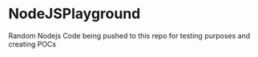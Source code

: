 # NodeJSPlayground
Random Nodejs Code being pushed to this repo for testing purposes and creating POCs
